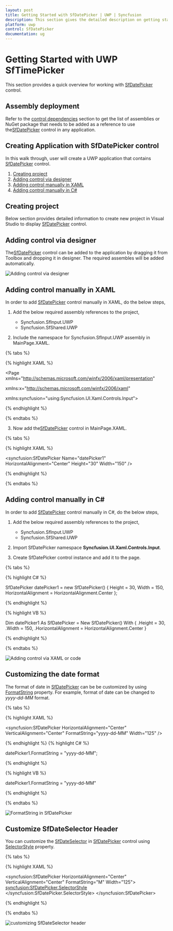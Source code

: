 ```yaml
---
layout: post
title: Getting Started with SfDatePicker | UWP | Syncfusion
description: This section gives the detailed description on getting started with the UWP SfDatePicker control and its basic features.
platform: uwp
control: SfDatePicker
documentation: ug
---
```


# Getting Started with UWP SfTimePicker

This section provides a quick overview for working with [SfDatePicker](https://help.syncfusion.com/cr/uwp/Syncfusion.SfInput.UWP~Syncfusion.UI.Xaml.Controls.Input.SfDatePicker.html) control.

## Assembly deployment
Refer to the [control dependencies](https://help.syncfusion.com/uwp/control-dependencies#sfdatepicker) section to get the list of assemblies or NuGet package that needs to be added as a reference to use the[SfDatePicker](https://help.syncfusion.com/cr/uwp/Syncfusion.SfInput.UWP~Syncfusion.UI.Xaml.Controls.Input.SfDatePicker.html) control in any application.

## Creating Application with SfDatePicker control
In this walk through, user will create a UWP application that contains [SfDatePicker](https://help.syncfusion.com/cr/uwp/Syncfusion.SfInput.UWP~Syncfusion.UI.Xaml.Controls.Input.SfDatePicker.html) control.
1. [Creating project](#Creating-the-project)
2. [Adding control via designer](#Adding-control-via-designer)
3. [Adding control manually in XAML](#Adding-control-manually-in-XAML)
4. [Adding control manually in C#](#Adding-control-manually-in-C#)

## Creating project 
Below section provides detailed information to create new project in Visual Studio to display [SfDatePicker](https://help.syncfusion.com/cr/uwp/Syncfusion.SfInput.UWP~Syncfusion.UI.Xaml.Controls.Input.SfDatePicker.html) control.

## Adding control via designer
The[SfDatePicker](https://help.syncfusion.com/cr/uwp/Syncfusion.SfInput.UWP~Syncfusion.UI.Xaml.Controls.Input.SfDatePicker.html) control can be added to the application by dragging it from Toolbox and dropping it in designer. The required assembles will be added automatically.

![Adding control via designer](Getting-Started_images/Getting-Started-img1.png)

## Adding control manually in XAML

In order to add [SfDatePicker](https://help.syncfusion.com/cr/uwp/Syncfusion.SfInput.UWP~Syncfusion.UI.Xaml.Controls.Input.SfDatePicker.html) control manually in XAML, do the below steps,

1. Add the below required assembly references to the project,

    * Syncfusion.SfInput.UWP
    * Syncfusion.SfShared.UWP

2. Include the namespace for Syncfusion.SfInput.UWP assembly in MainPage.XAML.

{% tabs %}

{% highlight XAML %}

<Page xmlns="http://schemas.microsoft.com/winfx/2006/xaml/presentation"

xmlns:x="http://schemas.microsoft.com/winfx/2006/xaml"

xmlns:syncfusion="using:Syncfusion.UI.Xaml.Controls.Input">

{% endhighlight %}

{% endtabs %}

3. Now add the[SfDatePicker](https://help.syncfusion.com/cr/uwp/Syncfusion.SfInput.UWP~Syncfusion.UI.Xaml.Controls.Input.SfDatePicker.html) control in MainPage.XAML.

{% tabs %}

{% highlight XAML %}

<syncfusion:SfDatePicker Name="datePicker1" HorizontalAlignment="Center"  Height="30" Width="150" />

{% endhighlight %}

{% endtabs %}

## Adding control manually in C#

In order to add [SfDatePicker](https://help.syncfusion.com/cr/uwp/Syncfusion.SfInput.UWP~Syncfusion.UI.Xaml.Controls.Input.SfDatePicker.html) control manually in C#, do the below steps,

1. Add the below required assembly references to the project,

    * Syncfusion.SfInput.UWP
    * Syncfusion.SfShared.UWP

2. Import SfDatePicker namespace **Syncfusion.UI.Xaml.Controls.Input**.

3. Create SfDatePicker control instance and add it to the page.


{% tabs %}

{% highlight C# %}

SfDatePicker datePicker1 = new SfDatePicker()
{
    Height = 30,
    Width = 150,
    HorizontalAlignment = HorizontalAlignment.Center
};

{% endhighlight %}

{% highlight VB %}

Dim datePicker1 As SfDatePicker = New SfDatePicker() With {
    .Height = 30,
    .Width = 150,
    .HorizontalAlignment = HorizontalAlignment.Center
}

{% endhighlight %}

{% endtabs %}

![Adding control via XAML or code](Getting-Started_images/Getting-Started-img2.png)

## Customizing the date format

The format of date in [SfDatePicker](https://help.syncfusion.com/cr/uwp/Syncfusion.SfInput.UWP~Syncfusion.UI.Xaml.Controls.Input.SfDatePicker.html) can be be customized by using [FormatString](https://help.syncfusion.com/cr/cref_files/uwp/Syncfusion.SfInput.UWP~Syncfusion.UI.Xaml.Controls.Input.SfTimePicker~FormatString.html) property. For example, format of date can be changed to *yyyy-dd-MM* format.

{% tabs %}

{% highlight XAML %}

<syncfusion:SfDatePicker HorizontalAlignment="Center" VerticalAlignment="Center" FormatString="yyyy-dd-MM"  Width="125" />

{% endhighlight %}
{% highlight C# %}

datePicker1.FormatString = "yyyy-dd-MM";

{% endhighlight %}

{% highlight VB %}

datePicker1.FormatString = "yyyy-dd-MM"

{% endhighlight %}

{% endtabs %}

![FormatString in SfDatePicker](Getting-Started_images/Getting-Started-img3.png)

## Customize SfDateSelector Header

You can customize the [SfDateSelector](https://help.syncfusion.com/cr/cref_files/uwp/Syncfusion.SfInput.UWP~Syncfusion.UI.Xaml.Controls.Input.SfDateSelector.html) in [SfDatePicker](https://help.syncfusion.com/cr/uwp/Syncfusion.SfInput.UWP~Syncfusion.UI.Xaml.Controls.Input.SfDatePicker.html) control using [SelectorStyle](https://help.syncfusion.com/cr/cref_files/uwp/Syncfusion.SfInput.UWP~Syncfusion.UI.Xaml.Controls.Input.SfTimePicker~SelectorStyle.html) property.

{% tabs %}

{% highlight XAML %}

<syncfusion:SfDatePicker HorizontalAlignment="Center" VerticalAlignment="Center" FormatString="M"  Width="125">
    <syncfusion:SfDatePicker.SelectorStyle>
        <Style TargetType="syncfusion:SfDateSelector">
            <Setter Property="Header" Value="Set your alarm" />
        </Style>
    </syncfusion:SfDatePicker.SelectorStyle>
</syncfusion:SfDatePicker>

{% endhighlight %}

{% endtabs %}

![customizing SfDateSelector header](Getting-Started_images/Getting-Started-img4.png)

